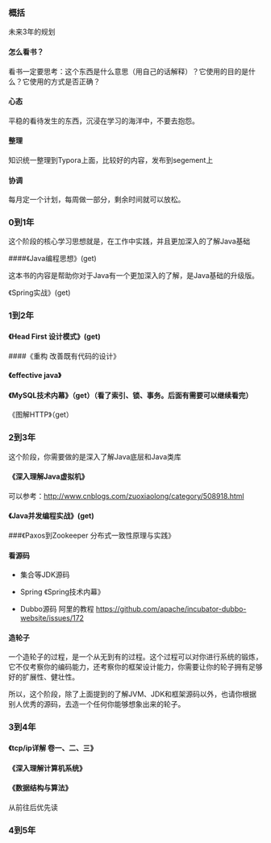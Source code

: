 ### 概括

未来3年的规划

#### 怎么看书？

看书一定要思考：这个东西是什么意思（用自己的话解释）？它使用的目的是什么？它使用的方式是否正确？

#### 心态

平稳的看待发生的东西，沉浸在学习的海洋中，不要去抱怨。

#### 整理

知识统一整理到Typora上面，比较好的内容，发布到segement上

#### 协调

每月定一个计划，每周做一部分，剩余时间就可以放松。



### 0到1年

这个阶段的核心学习思想就是，在工作中实践，并且更加深入的了解Java基础

####《Java编程思想》(get)

这本书的内容是帮助你对于Java有一个更加深入的了解，是Java基础的升级版。

《Spring实战》(get)





### 1到2年

#### 《Head First 设计模式》(get)

####《重构 改善既有代码的设计》

#### 《effective java》

#### 《MySQL技术内幕》（get）（看了索引、锁、事务。后面有需要可以继续看完）

《图解HTTP》（get）





### 2到3年

这个阶段，你需要做的是深入了解Java底层和Java类库

#### 《深入理解Java虚拟机》

可以参考：<http://www.cnblogs.com/zuoxiaolong/category/508918.html>

#### 《Java并发编程实战》(get)

###《Paxos到Zookeeper  分布式一致性原理与实践》

#### 看源码

- 集合等JDK源码

- Spring  《Spring技术内幕》
- Dubbo源码   阿里的教程 <https://github.com/apache/incubator-dubbo-website/issues/172>

#### 造轮子

一个造轮子的过程，是一个从无到有的过程。这个过程可以对你进行系统的锻炼，它不仅考察你的编码能力，还考察你的框架设计能力，你需要让你的轮子拥有足够好的扩展性、健壮性。

所以，这个阶段，除了上面提到的了解JVM、JDK和框架源码以外，也请你根据别人优秀的源码，去造一个任何你能够想象出来的轮子。





### 3到4年

#### 《tcp/ip详解 卷一、二、三》

#### 《深入理解计算机系统》

#### 《数据结构与算法》

从前往后优先读





### 4到5年

